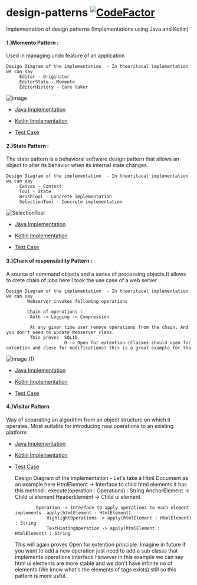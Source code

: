 # design-patterns <a href="https://www.codefactor.io/repository/github/ucdevinda123/design-patterns"><img src="https://www.codefactor.io/repository/github/ucdevinda123/design-patterns/badge" alt="CodeFactor" /></a>
Implementation of design patterns (Implementations using Java and Kotlin)

 #### 1.)Momento Pattern : 
  Used in managing undo feature of an application
 
    Design Diagram of the implementation  - In theoritacal implementation we can say
         Editor - Originator
         EditorState - Momento
         EditorHistory - Care taker
  
  ![image](https://user-images.githubusercontent.com/4921099/118596977-aabbf700-b7de-11eb-9f32-7a445e40ffb1.png)

  *  [Java Implementation](https://github.com/ucdevinda123/design-patterns/blob/main/src/main/java/com/designpatterns/dev/behavioral/momento/java/)   
  *  [Kotlin Implementation](https://github.com/ucdevinda123/design-patterns/blob/main/src/main/java/com/designpatterns/dev/behavioral/momento/kotlin/)   
             
  *  [Test Case](https://github.com/ucdevinda123/design-patterns/blob/master/src/test/java/com/designpatterns/dev/behavioral/momento/)   
    


 #### 2.)State Pattern : 
 The state pattern is a behavioral software design pattern that allows an object to alter its behavior when its internal state changes.

    Design Diagram of the implementation  - In theoritacal implementation we can say
         Canvas - Context
         Tool - State
         BrushTool - Concrete implementation
         SelectionTool - Concrete implementation
         
  ![SelectionTool](https://user-images.githubusercontent.com/4921099/118616021-e614f080-b7f3-11eb-89e6-144c0afc89b2.PNG)
  
      
  *  [Java Implementation](https://github.com/ucdevinda123/design-patterns/blob/main/src/main/java/com/designpatterns/dev/behavioral/state/java/)   
  *  [Kotlin Implementation](https://github.com/ucdevinda123/design-patterns/blob/main/src/main/java/com/designpatterns/dev/behavioral/state/kotlin/)   
             
  *  [Test Case](https://github.com/ucdevinda123/design-patterns/blob/master/src/test/java/com/designpatterns/dev/behavioral/state/)   
    
  
 #### 3.)Chain of responsibility Pattern : 
   A source of command objects and a series of processing objects.It allows to crete chain of jobs
   here I took the use case of a web server
    
    Design Diagram of the implementation  - In theoritacal implementation we can say
            Webserver invokes following operations
            
            Chain of operations :
             Auth -> Logging -> Compression
              
             At any given time user remove operations from the chain. And you don't need to update Webserver class.
             This proves  SOLID
                          O -> Open for extention (Classes should open for extention and close for modifications) this is a great example for tha
  
 ![image (1)](https://user-images.githubusercontent.com/4921099/123273354-28d59100-d535-11eb-9855-999d909e2f13.png)
 
     
  *  [Java Implementation](https://github.com/ucdevinda123/design-patterns/blob/main/src/main/java/com/designpatterns/dev/behavioral/chainofresponsibility/java/)   
  *  [Kotlin Implementation](https://github.com/ucdevinda123/design-patterns/blob/main/src/main/java/com/designpatterns/dev/behavioral/chainofresponsibility/kotlin/)   
             
  *  [Test Case](https://github.com/ucdevinda123/design-patterns/blob/master/src/test/java/com/designpatterns/dev/behavioral/chainofresponsibility/)   
    
 
 #### 4.)Visitor Pattern 
   Way of separating an algorithm from an object structure on which it operates.
   Most suitable for introducing new operations to an existing platform
    
  *  [Java Implementation](https://github.com/ucdevinda123/design-patterns/blob/main/src/main/java/com/designpatterns/dev/behavioral/visitor/java/)   
  *  [Kotlin Implementation](https://github.com/ucdevinda123/design-patterns/blob/main/src/main/java/com/designpatterns/dev/behavioral/visitor/kotlin/)   
            
  *  [Test Case](https://github.com/ucdevinda123/design-patterns/blob/master/src/test/java/com/designpatterns/dev/behavioral/visitor/TestVisitorPatternJava.java)   
                            
      Design Diagram of the implementation  - Let's take a Html Document as an example here
                 HtmlElement -> Interface to child html elements it has this method : execute(operation : Operations) : String
                     AnchorElement -> Child ui element
                     HeaderElement -> Child ui element  
                     
                 Operation -> Interface to apply operations to each element implements  apply(htmlElement : HtmlElement)
                     HighlightOperations -> apply(htmlElement : HtmlElement) : String
                     TextHintingOperation -> apply(htmlElement : HtmlElement) : String
                     
      This will again proves Open for extention principle. Imagine in future if you want to add a new  operation just need to add a sub classs that implements operations interface
      However in this example we can say html ui elements are more stable and we don't have infinite no of elements (We know what's the elements of tags exists) still so this pattern is more usful.                  
